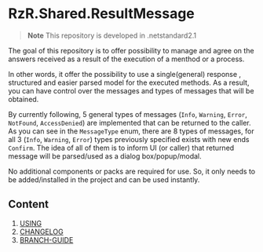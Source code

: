 # RzR.Shared.ResultMessage

> **Note** This repository is developed in .netstandard2.1

The goal of this repository is to offer possibility to manage and agree on the answers received as a result of the execution of a menthod or a process.

In other words, it offer the possibility to use a single(general) response , structured and easier parsed model for the executed methods.
As a result, you can have control over the messages and types of messages that will be obtained.

By currently following, 5 general types of messages (`Info`, `Warning`, `Error`, `NotFound`, `AccessDenied`) are implemented that can be returned to the caller.
As you can see in the `MessageType` enum, there are 8 types of messages, for all 3 (`Info`, `Warning`, `Error`) types previously specified exists with new ends `Confirm`. The idea of all of them is to inform UI (or caller) that returned message will be parsed/used as a dialog box/popup/modal.

No additional components or packs are required for use. So, it only needs to be added/installed in the project and can be used instantly.

## Content
1. [USING](docs/usage.md)
1. [CHANGELOG](docs/CHANGELOG.md)
1. [BRANCH-GUIDE](docs/branch-guide.md)